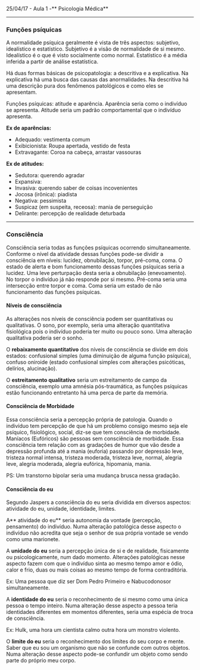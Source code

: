 25/04/17 - Aula 1 -** Psicologia Médica**

---

### Funções psíquicas

A normalidade psíquica geralmente é vista de três aspectos: subjetivo, idealístico e estatístico. Subjetivo é a visão de normalidade de si mesmo. Idealístico é o que é visto socialmente como normal. Estatístico é a média inferida a partir de análise estatística.

Há duas formas básicas de psicopatologia: a descritiva e a explicativa. Na explicativa há uma busca das causas das anormalidades. Na descritiva há uma descrição pura dos fenômenos patológicos e como eles se apresentam.

Funções psíquicas: atitude e aparência. Aparência seria como o indivíduo se apresenta. Atitude seria um padrão comportamental que o indivíduo apresenta.

**Ex de aparências:**

* Adequado: vestimenta comum
* Exibicionista: Roupa apertada, vestido de festa
* Extravagante: Coroa na cabeça, arrastar vassouras

**Ex de atitudes:**

* Sedutora: querendo agradar
* Expansiva:
* Invasiva: querendo saber de coisas incovenientes
* Jocosa \(irônica\): piadista
* Negativa: pessimista
* Suspicaz \(em suspeita, receosa\): mania de perseguição
* Delirante: percepção de realidade deturbada

---

### Consciência

Consciência seria todas as funções psíquicas ocorrendo simultaneamente. Conforme o nível da atividade dessas funções pode-se dividir a consciência em níveis: lucidez, obnubilação, torpor, pré-coma, coma. O estado de alerta e bom funcionamento dessas funções psíquicas seria a lucidez. Uma leve perturpação desta seria a obnubilação \(enevoamento\). No torpor o indivíduo já não responde por si mesmo. Pré-coma seria uma intersecção entre torpor e coma. Coma seria um estado de não funcionamento das funções psíquicas.

#### Níveis de consciência

As alterações nos níveis de consciência podem ser quantitativas ou qualitativas. O sono, por exemplo, seria uma alteração quantitativa fisiológica pois o indivíduo poderia ter muito ou pouco sono. Uma alteração qualitativa poderia ser o sonho.

O **rebaixamento quantitativo** dos níveis de consciência se divide em dois estados: confusional simples \(uma diminuição de alguma função psíquica\), confuso oniroide \(estado confusional simples com alterações psicóticas, delírios, alucinação\).

O **estreitamento qualitativo** seria um estreitamento de campo da consciência, exemplo uma amnésia pós-traumática, as funções psíquicas estão funcionando entretanto há uma perca de parte da memória.

#### Consciência de Morbidade

Essa consciência seria a percepção própria de patologia. Quando o indivíduo tem percepção de que há um problemo consigo mesmo seja ele psíquico, fisiológico, social, diz-se que tem consciência de morbidade. Maníacos \(Eufóricos\) são pessoas sem consciência de morbidade. Essa consciência tem relação com as gradações de humor que vão desde a depressão profunda até a mania \(euforia\) passando por depressão leve, tristeza normal intensa, tristeza moderada, tristeza leve, normal, alegria leve, alegria moderada, alegria eufórica, hipomania, mania.

PS: Um transtorno bipolar seria uma mudança brusca nessa gradação.

#### Consciência do eu

Segundo Jaspers a consciência do eu seria dividida em diversos aspectos: atividade do eu, unidade, identidade, limites.

A** atividade do eu** seria autonomia da vontade \(percepção, pensamento\) do indivíduo. Numa alteração patológica desse aspecto o indivíduo não acredita que seja o senhor de sua própria vontade se vendo como uma marionete.

A **unidade do eu** seria a percepção única de si e de realidade, fisicamente ou psicologicamente, num dado momento. Alterações patológicas nesse aspecto fazem com que o indivíduo sinta ao mesmo tempo amor e ódio, calor e frio, duas ou mais coisas ao mesmo tempo de forma contraditória.

Ex: Uma pessoa que diz ser Dom Pedro Primeiro e Nabucodonosor simultaneamente.

A **identidade do eu** seria o reconhecimento de si mesmo como uma única pessoa o tempo inteiro. Numa alteração desse aspecto a pessoa teria identidades diferentes em momentos diferentes, seria uma espécia de troca de consciência.

Ex: Hulk, uma hora um cientista calmo outra hora um monstro violento.

O **limite do eu** seria o reconhecimento dos limites do seu corpo e mente. Saber que eu sou um organismo que não se confunde com outros objetos. Numa alteração desse aspecto pode-se confundir um objeto como sendo parte do próprio meu corpo.

